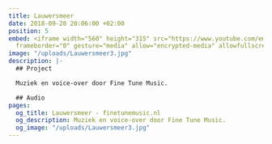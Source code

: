 ```yaml
---
title: Lauwersmeer
date: 2018-09-20 20:06:00 +02:00
position: 5
embed: <iframe width="560" height="315" src="https://www.youtube.com/embed/uaxbj3yd0Vw?rel=0&amp;showinfo=0"
  frameborder="0" gesture="media" allow="encrypted-media" allowfullscreen></iframe>
image: "/uploads/Lauwersmeer3.jpg"
description: |-
  ## Project

  Muziek en voice-over door Fine Tune Music.

  ## Audio
pages:
  og_title: Lauwersmeer - finetunemusic.nl
  og_description: Muziek en voice-over door Fine Tune Music.
  og_image: "/uploads/Lauwersmeer3.jpg"
---
```



